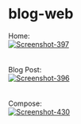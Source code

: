 # blog-web
Home: <br>
 <a href="https://ibb.co/z7x0kWK"><img src="https://i.ibb.co/QCQ157s/Screenshot-397.png" alt="Screenshot-397" border="0"></a>
 <br><br><br> Blog Post: <br>
 <a href="https://ibb.co/7XLy9LY"><img src="https://i.ibb.co/473NQ3m/Screenshot-396.png" alt="Screenshot-396" border="0"></a>
 <br><br><br> Compose: <br>
 <a href="https://ibb.co/1dL6029"><img src="https://i.ibb.co/fn2vX0C/Screenshot-430.png" alt="Screenshot-430" border="0"></a>
